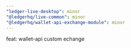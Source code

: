 ```yaml
---
"ledger-live-desktop": minor
"@ledgerhq/live-common": minor
"@ledgerhq/wallet-api-exchange-module": minor
---
```


feat: wallet-api custom echange
